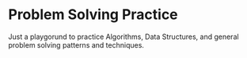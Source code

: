 # Problem Solving Practice

Just a playgorund to practice Algorithms, Data Structures, and general problem solving patterns and techniques.